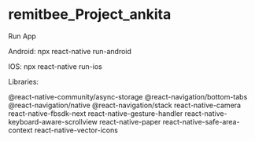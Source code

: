 # remitbee_Project_ankita
 
 Run App
 
 Android: 
 npx react-native run-android
 
 IOS: 
 npx react-native run-ios
 
 Libraries:
 
  @react-native-community/async-storage
  @react-navigation/bottom-tabs
  @react-navigation/native
 @react-navigation/stack
  react-native-camera
  react-native-fbsdk-next
  react-native-gesture-handler
  react-native-keyboard-aware-scrollview
  react-native-paper
  react-native-safe-area-context
  react-native-vector-icons
 
